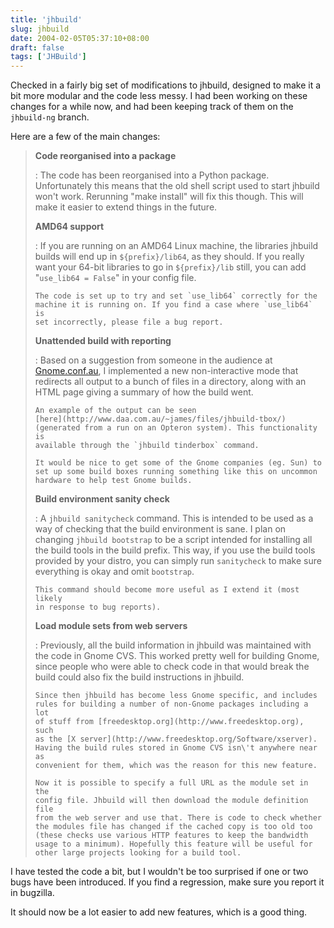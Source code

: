 ```yaml
---
title: 'jhbuild'
slug: jhbuild
date: 2004-02-05T05:37:10+08:00
draft: false
tags: ['JHBuild']
---
```


Checked in a fairly big set of modifications to jhbuild, designed to
make it a bit more modular and the code less messy. I had been working
on these changes for a while now, and had been keeping track of them on
the `jhbuild-ng` branch.

Here are a few of the main changes:

> **Code reorganised into a package**
>
> :   The code has been reorganised into a Python package. Unfortunately
>     this means that the old shell script used to start jhbuild won\'t
>     work. Rerunning \"make install\" will fix this though. This will
>     make it easier to extend things in the future.
>
> **AMD64 support**
>
> :   If you are running on an AMD64 Linux machine, the libraries
>     jhbuild builds will end up in `${prefix}/lib64`, as they should.
>     If you really want your 64-bit libraries to go in `${prefix}/lib`
>     still, you can add \"`use_lib64 = False`\" in your config file.
>
>     The code is set up to try and set `use_lib64` correctly for the
>     machine it is running on. If you find a case where `use_lib64` is
>     set incorrectly, please file a bug report.
>
> **Unattended build with reporting**
>
> :   Based on a suggestion from someone in the audience at
>     [Gnome.conf.au](http://www.gnome.org/~jdub/2004/gnome.conf.au/), I
>     implemented a new non-interactive mode that redirects all output
>     to a bunch of files in a directory, along with an HTML page giving
>     a summary of how the build went.
>
>     An example of the output can be seen
>     [here](http://www.daa.com.au/~james/files/jhbuild-tbox/)
>     (generated from a run on an Opteron system). This functionality is
>     available through the `jhbuild tinderbox` command.
>
>     It would be nice to get some of the Gnome companies (eg. Sun) to
>     set up some build boxes running something like this on uncommon
>     hardware to help test Gnome builds.
>
> **Build environment sanity check**
>
> :   A `jhbuild sanitycheck` command. This is intended to be used as a
>     way of checking that the build environment is sane. I plan on
>     changing `jhbuild bootstrap` to be a script intended for
>     installing all the build tools in the build prefix. This way, if
>     you use the build tools provided by your distro, you can simply
>     run `sanitycheck` to make sure everything is okay and omit
>     `bootstrap`.
>
>     This command should become more useful as I extend it (most likely
>     in response to bug reports).
>
> **Load module sets from web servers**
>
> :   Previously, all the build information in jhbuild was maintained
>     with the code in Gnome CVS. This worked pretty well for building
>     Gnome, since people who were able to check code in that would
>     break the build could also fix the build instructions in jhbuild.
>
>     Since then jhbuild has become less Gnome specific, and includes
>     rules for building a number of non-Gnome packages including a lot
>     of stuff from [freedesktop.org](http://www.freedesktop.org), such
>     as the [X server](http://www.freedesktop.org/Software/xserver).
>     Having the build rules stored in Gnome CVS isn\'t anywhere near as
>     convenient for them, which was the reason for this new feature.
>
>     Now it is possible to specify a full URL as the module set in the
>     config file. Jhbuild will then download the module definition file
>     from the web server and use that. There is code to check whether
>     the modules file has changed if the cached copy is too old too
>     (these checks use various HTTP features to keep the bandwidth
>     usage to a minimum). Hopefully this feature will be useful for
>     other large projects looking for a build tool.

I have tested the code a bit, but I wouldn\'t be too surprised if one or
two bugs have been introduced. If you find a regression, make sure you
report it in bugzilla.

It should now be a lot easier to add new features, which is a good
thing.
